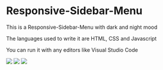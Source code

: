 # Responsive-Sidebar-Menu
 This is a Responsive-Sidebar-Menu with dark and night mood 

 The languages used to write it are HTML, CSS and Javascript

 You can run it with any editors like Visual Studio Code

 <img src='.//..//Capture.JPG'>
  <img src='.//..//Capture2.JPG'>
 <img src='.//..//Capture3.JPG'>

